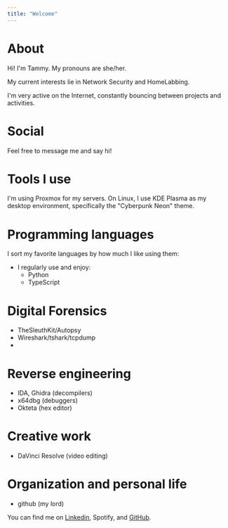 ```yaml
---
title: "Welcome"
---
```


<!-- Hi, my name is Tammy Nguyen. I'm a CS student at UMass Amherst, with a passion for low-level learning, programming, and software. My current interests lie in Network Security and HomeLabbing. 

I have a mini homelab setup with several self-hosted services running on it.  

I'm a hobbyist CTF player with SavedByTheShell Team. 

My superpower is killing the mood. My sense of humor is a bit dry, so if I say something awkward, just know I'm probably judging myself more than you are. 

You can find me on [Linkedin](https://www.linkedin.com/in/tammy-pm-nguyen/), Spotify, and [GitHub](https://github.com/tammynpm).  -->


# About

Hi! I'm Tammy. My pronouns are she/her. 

My current interests lie in Network Security and HomeLabbing. 

<!-- In my freetime, I'm hopping on CyberDefenders.org grinding to become a BlueTeamer. -->

I'm very active on the Internet, constantly bouncing between projects and activities. 

<!-- # Hobbies and interests

I write code almost every day, and I've made and maintain quite some projects. 

I enjoy watching Hiphop dance videos on youtube in my free time.  -->

# Social
Feel free to message me and say hi! 

# Tools I use
I'm using Proxmox for my servers. On Linux, I use KDE Plasma as my desktop environment, specifically the "Cyberpunk Neon" theme. 

# Programming languages

I sort my favorite languages by how much I like using them:
- I regularly use and enjoy:
    - Python
    - TypeScript

# Digital Forensics
* TheSleuthKit/Autopsy
* Wireshark/tshark/tcpdump
* 

# Reverse engineering
* IDA, Ghidra (decompilers)
* x64dbg (debuggers)
* Okteta (hex editor)

# Creative work
* DaVinci Resolve (video editing)

# Organization and personal life
* github (my lord)

You can find me on [Linkedin](https://www.linkedin.com/in/tammy-pm-nguyen/), Spotify, and [GitHub](https://github.com/tammynpm).


